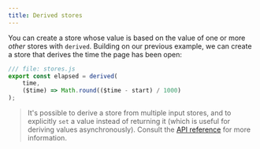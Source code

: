 ```yaml
---
title: Derived stores
---
```


You can create a store whose value is based on the value of one or more _other_ stores with `derived`. Building on our previous example, we can create a store that derives the time the page has been open:

```js
/// file: stores.js
export const elapsed = derived(
    time,
    ($time) => Math.round(($time - start) / 1000)
);
```

> It's possible to derive a store from multiple input stores, and to explicitly `set` a value instead of returning it (which is useful for deriving values asynchronously). Consult the [API reference](https://svelte.dev/docs#run-time-svelte-store-derived) for more information.

